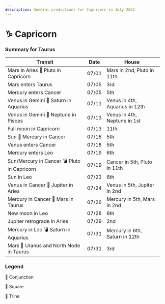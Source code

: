 ```yaml
---
description: General predictions for Capricorn in July 2022
---
```


# ♑ Capricorn

### Summary for Taurus

| Transit                                     | Date  | House                          |
| ------------------------------------------- | ----- | ------------------------------ |
| Mars in Aries 🔲 Pluto in Capricorn         | 07/01 | Mars in 2nd, Pluto in 11th     |
| Mars enters Taurus                          | 07/05 | 3rd                            |
| Mercury enters Cancer                       | 07/05 | 5th                            |
| Venus in Gemini 🔺 Saturn in Aquarius       | 07/11 | Venus in 4th, Aquarius in 12th |
| Venus in Gemini 🔲 Neptune in Pisces        | 07/13 | Venus in 4th, Neptune in 1st   |
| Full moon in Capricorn                      | 07/13 | 11th                           |
| Sun 🖤 Mercury in Cancer                    | 07/16 | 5th                            |
| Venus enters Cancer                         | 07/18 | 5th                            |
| Mercury enters Leo                          | 07/19 | 6th                            |
| Sun/Mercury in Cancer 💣 Pluto in Capricorn | 07/19 | Cancer in 5th, Pluto in 11th   |
| Sun in Leo                                  | 07/23 | 6th                            |
| Venus in Cancer 🔲 Jupiter in Aries         | 07/24 | Venus in 5th, Jupiter in 2nd   |
| Mercury in Cancer 🔲 Mars in Taurus         | 07/26 | Mercury in 5th, Mars in 2nd    |
| New moon in Leo                             | 07/28 | 6th                            |
| Jupiter retrograde in Aries                 | 07/29 | 2nd                            |
| Mercury in Leo 💣 Saturn in Aquarius        | 07/31 | Mercury in 6th, Saturn in 12th |
| Mars 🖤 Uranus and North Node in Taurus     | 07/31 | 3rd                            |





### Legend



🖤 Conjunction

🔲 Square

🔺 Trine
